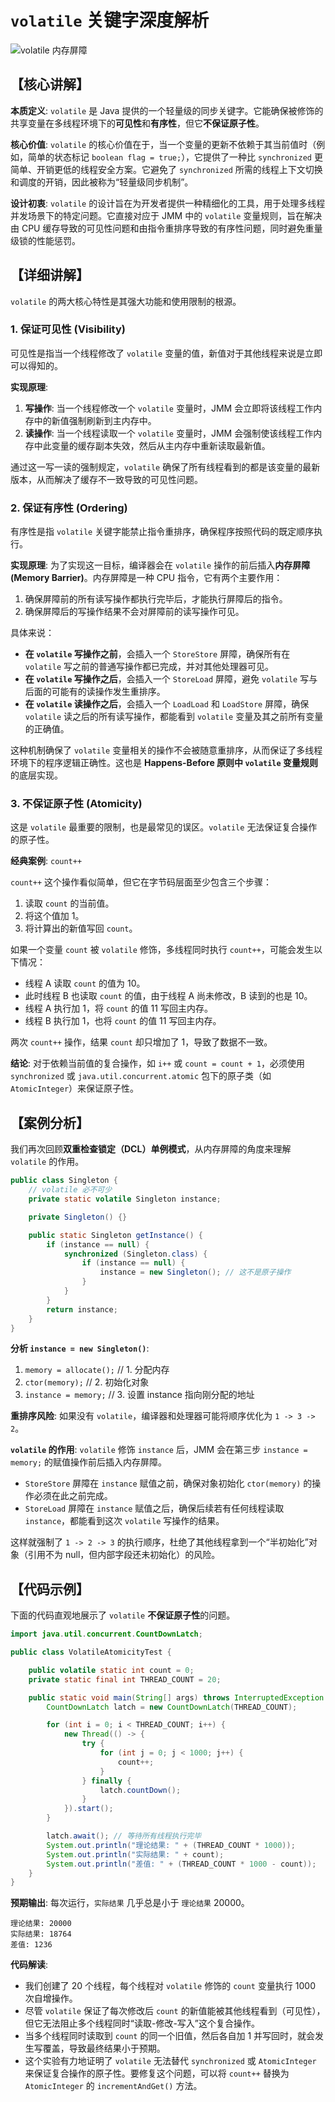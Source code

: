 # `volatile` 关键字深度解析

<img src="../../public/assets/java/concurrent/volatile-memory-barrier.svg" alt="volatile 内存屏障" style="max-width: 800px; margin: 0 auto; display: block;"/>

## 【核心讲解】

**本质定义**: `volatile` 是 Java 提供的一个轻量级的同步关键字。它能确保被修饰的共享变量在多线程环境下的**可见性**和**有序性**，但它**不保证原子性**。

**核心价值**: `volatile` 的核心价值在于，当一个变量的更新不依赖于其当前值时（例如，简单的状态标记 `boolean flag = true;`），它提供了一种比 `synchronized` 更简单、开销更低的线程安全方案。它避免了 `synchronized` 所需的线程上下文切换和调度的开销，因此被称为“轻量级同步机制”。

**设计初衷**: `volatile` 的设计旨在为开发者提供一种精细化的工具，用于处理多线程并发场景下的特定问题。它直接对应于 JMM 中的 `volatile` 变量规则，旨在解决由 CPU 缓存导致的可见性问题和由指令重排序导致的有序性问题，同时避免重量级锁的性能惩罚。

## 【详细讲解】

`volatile` 的两大核心特性是其强大功能和使用限制的根源。

### 1. 保证可见性 (Visibility)

可见性是指当一个线程修改了 `volatile` 变量的值，新值对于其他线程来说是立即可以得知的。

**实现原理**:
1.  **写操作**: 当一个线程修改一个 `volatile` 变量时，JMM 会立即将该线程工作内存中的新值强制刷新到主内存中。
2.  **读操作**: 当一个线程读取一个 `volatile` 变量时，JMM 会强制使该线程工作内存中此变量的缓存副本失效，然后从主内存中重新读取最新值。

通过这一写一读的强制规定，`volatile` 确保了所有线程看到的都是该变量的最新版本，从而解决了缓存不一致导致的可见性问题。

### 2. 保证有序性 (Ordering)

有序性是指 `volatile` 关键字能禁止指令重排序，确保程序按照代码的既定顺序执行。

**实现原理**:
为了实现这一目标，编译器会在 `volatile` 操作的前后插入**内存屏障 (Memory Barrier)**。内存屏障是一种 CPU 指令，它有两个主要作用：
1.  确保屏障前的所有读写操作都执行完毕后，才能执行屏障后的指令。
2.  确保屏障后的写操作结果不会对屏障前的读写操作可见。

具体来说：
-   **在 `volatile` 写操作之前**，会插入一个 `StoreStore` 屏障，确保所有在 `volatile` 写之前的普通写操作都已完成，并对其他处理器可见。
-   **在 `volatile` 写操作之后**，会插入一个 `StoreLoad` 屏障，避免 `volatile` 写与后面的可能有的读操作发生重排序。
-   **在 `volatile` 读操作之后**，会插入一个 `LoadLoad` 和 `LoadStore` 屏障，确保 `volatile` 读之后的所有读写操作，都能看到 `volatile` 变量及其之前所有变量的正确值。

这种机制确保了 `volatile` 变量相关的操作不会被随意重排序，从而保证了多线程环境下的程序逻辑正确性。这也是 **Happens-Before 原则中 `volatile` 变量规则**的底层实现。

### 3. 不保证原子性 (Atomicity)

这是 `volatile` 最重要的限制，也是最常见的误区。`volatile` 无法保证复合操作的原子性。

**经典案例**: `count++`

`count++` 这个操作看似简单，但它在字节码层面至少包含三个步骤：
1.  读取 `count` 的当前值。
2.  将这个值加 1。
3.  将计算出的新值写回 `count`。

如果一个变量 `count` 被 `volatile` 修饰，多线程同时执行 `count++`，可能会发生以下情况：
-   线程 A 读取 `count` 的值为 10。
-   此时线程 B 也读取 `count` 的值，由于线程 A 尚未修改，B 读到的也是 10。
-   线程 A 执行加 1，将 `count` 的值 11 写回主内存。
-   线程 B 执行加 1，也将 `count` 的值 11 写回主内存。

两次 `count++` 操作，结果 `count` 却只增加了 1，导致了数据不一致。

**结论**: 对于依赖当前值的复合操作，如 `i++` 或 `count = count + 1`，必须使用 `synchronized` 或 `java.util.concurrent.atomic` 包下的原子类（如 `AtomicInteger`）来保证原子性。

## 【案例分析】

我们再次回顾**双重检查锁定（DCL）单例模式**，从内存屏障的角度来理解 `volatile` 的作用。

```java
public class Singleton {
    // volatile 必不可少
    private static volatile Singleton instance;

    private Singleton() {}

    public static Singleton getInstance() {
        if (instance == null) {
            synchronized (Singleton.class) {
                if (instance == null) {
                    instance = new Singleton(); // 这不是原子操作
                }
            }
        }
        return instance;
    }
}
```

**分析 `instance = new Singleton()`**:
1.  `memory = allocate();` // 1. 分配内存
2.  `ctor(memory);`       // 2. 初始化对象
3.  `instance = memory;`  // 3. 设置 instance 指向刚分配的地址

**重排序风险**: 如果没有 `volatile`，编译器和处理器可能将顺序优化为 `1 -> 3 -> 2`。

**`volatile` 的作用**:
`volatile` 修饰 `instance` 后，JMM 会在第三步 `instance = memory;` 的赋值操作前后插入内存屏障。
-   `StoreStore` 屏障在 `instance` 赋值之前，确保对象初始化 `ctor(memory)` 的操作必须在此之前完成。
-   `StoreLoad` 屏障在 `instance` 赋值之后，确保后续若有任何线程读取 `instance`，都能看到这次 `volatile` 写操作的结果。

这样就强制了 `1 -> 2 -> 3` 的执行顺序，杜绝了其他线程拿到一个“半初始化”对象（引用不为 null，但内部字段还未初始化）的风险。

## 【代码示例】

下面的代码直观地展示了 `volatile` **不保证原子性**的问题。

```java
import java.util.concurrent.CountDownLatch;

public class VolatileAtomicityTest {

    public volatile static int count = 0;
    private static final int THREAD_COUNT = 20;

    public static void main(String[] args) throws InterruptedException {
        CountDownLatch latch = new CountDownLatch(THREAD_COUNT);

        for (int i = 0; i < THREAD_COUNT; i++) {
            new Thread(() -> {
                try {
                    for (int j = 0; j < 1000; j++) {
                        count++;
                    }
                } finally {
                    latch.countDown();
                }
            }).start();
        }

        latch.await(); // 等待所有线程执行完毕
        System.out.println("理论结果: " + (THREAD_COUNT * 1000));
        System.out.println("实际结果: " + count);
        System.out.println("差值: " + (THREAD_COUNT * 1000 - count));
    }
}
```

**预期输出**:
每次运行，`实际结果` 几乎总是小于 `理论结果` 20000。
```
理论结果: 20000
实际结果: 18764
差值: 1236
```
**代码解读**:
-   我们创建了 20 个线程，每个线程对 `volatile` 修饰的 `count` 变量执行 1000 次自增操作。
-   尽管 `volatile` 保证了每次修改后 `count` 的新值能被其他线程看到（可见性），但它无法阻止多个线程同时“读取-修改-写入”这个复合操作。
-   当多个线程同时读取到 `count` 的同一个旧值，然后各自加 1 并写回时，就会发生写覆盖，导致最终结果小于预期。
-   这个实验有力地证明了 `volatile` 无法替代 `synchronized` 或 `AtomicInteger` 来保证复合操作的原子性。要修复这个问题，可以将 `count++` 替换为 `AtomicInteger` 的 `incrementAndGet()` 方法。 